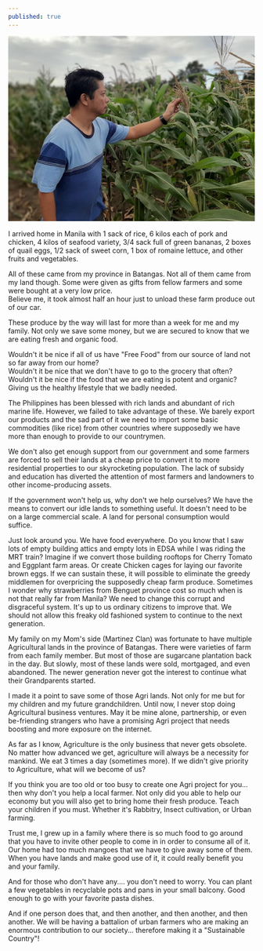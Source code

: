 ```yaml
---
published: true
---
```

![Food](/images/Agri.jpg)

I arrived home in Manila with 1 sack of rice, 6 kilos each of pork and chicken, 4 kilos of seafood variety, 3/4 sack full of green bananas, 2 boxes of quail eggs, 1/2 sack of sweet corn,  1 box of romaine lettuce, and other fruits and vegetables.

All of these came from my province in Batangas. Not all of them came from my land though. Some were given as gifts from fellow farmers and some were bought at a very low price.   
Believe me, it took almost half an hour just to unload these farm produce out of our car.

These produce by the way will last for more than a week for me and my family. Not only we save some money, but we are secured to know that we are eating fresh and organic food.

Wouldn't it be nice if all of us have "Free Food" from our source of land not so far away from our home?  
Wouldn't it be nice that we don't have to go to the grocery that often?
Wouldn't it be nice if the food that we are eating is potent and organic? Giving us the healthy lifestyle that we badly needed.

The Philippines has been blessed with rich lands and abundant of rich marine life. However, we failed to take advantage of these. 
We barely export our products and the sad part of it we need to import some basic commodities (like rice) from other countries where supposedly we have more than enough to provide to our countrymen.

We don't also get enough support from our government and some farmers are forced to sell their lands at a cheap price to convert it to more residential properties to our skyrocketing population. 
The lack of subsidy and education has diverted the attention of most farmers and landowners to other income-producing assets.

If the government won't help us, why don't we help ourselves? 
We have the means to convert our idle lands to something useful. It doesn't need to be on a large commercial scale. 
A land for personal consumption would suffice. 

Just look around you. We have food everywhere. 
Do you know that I saw lots of empty building attics and empty lots in EDSA while I was riding the MRT train?
Imagine if we convert those building rooftops for Cherry Tomato and Eggplant farm areas.
Or create Chicken cages for laying our favorite brown eggs. 
If we can sustain these, it will possible to eliminate the greedy middlemen for overpricing the supposedly cheap farm produce.
Sometimes I wonder why strawberries from Benguet province cost so much when is not that really far from Manila? We need to change this corrupt and disgraceful system.
It's up to us ordinary citizens to improve that. We should not allow this freaky old fashioned system to continue to the next generation.

My family on my Mom's side (Martinez Clan) was fortunate to have multiple Agricultural lands in the province of Batangas. There were varieties of farm from each family member. 
But most of those are sugarcane plantation back in the day.
But slowly, most of these lands were sold, mortgaged, and even abandoned.
The newer generation never got the interest to continue what their Grandparents started.

I made it a point to save some of those Agri lands. Not only for me but for my children and my future grandchildren.
Until now, I never stop doing Agricultural business ventures. May it be mine alone, partnership, or even be-friending strangers who have a promising Agri project that needs boosting and more exposure on the internet. 

As far as I know, Agriculture is the only business that never gets obsolete. No matter how advanced we get, agriculture will always be a necessity for mankind.
We eat 3 times a day (sometimes more). If we didn't give priority to Agriculture, what will we become of us?

If you think you are too old or too busy to create one Agri project for you... then why don't you help a local farmer. 
Not only did you able to help our economy but you will also get to bring home their fresh produce.
Teach your children if you must. Whether it's Rabbitry, Insect cultivation, or Urban farming.

Trust me, I grew up in a family where there is so much food to go around that you have to invite other people to come in in order to consume all of it. 
Our home had too much mangoes that we have to give away some of them. When you have lands and make good use of it, it could really benefit you and your family.

And for those who don't have any.... you don't need to worry. You can plant a few vegetables in recyclable pots and pans in your small balcony. Good enough to go with your favorite pasta dishes.

And if one person does that, and then another, and then another, and then another. 
We will be having a battalion of urban farmers who are making an enormous contribution to our society... therefore making it a "Sustainable Country"!  
